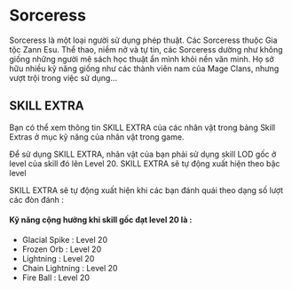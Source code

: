 # Sorceress

Sorceress là một loại người sử dụng phép thuật. Các Sorceress thuộc Gia tộc Zann Esu. Thể thao, niềm nở và tự tin, các Sorceress dường như không giống những người mê sách học thuật ẩn mình khỏi nền văn minh. Họ sở hữu nhiều kỹ năng giống như các thành viên nam của Mage Clans, nhưng vượt trội trong việc sử dụng…

## **SKILL EXTRA**

Bạn có thể xem thông tin SKILL EXTRA của các nhân vật trong bảng Skill Extras ở mục kỹ năng của nhân vật trong game.

Để sử dụng SKILL EXTRA, nhân vật của bạn phải sử dụng skill LOD gốc ở level của skill đó lên Level 20. SKILL EXTRA sẽ tự động xuất hiện theo bậc level

SKILL EXTRA sẽ tự động xuất hiện khi các bạn đánh quái theo dạng số lượt các đòn đánh :&#x20;

#### **Kỹ năng cộng hưởng khi skill gốc đạt level 20 là :**

* Glacial Spike : Level 20
* Frozen Orb : Level 20
* Lightning : Level 20
* Chain Lightning : Level 20
* Fire Ball : Level 20
